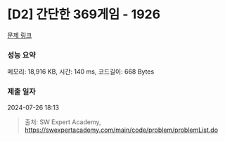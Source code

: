 # [D2] 간단한 369게임 - 1926 

[문제 링크](https://swexpertacademy.com/main/code/problem/problemDetail.do?contestProbId=AV5PTeo6AHUDFAUq) 

### 성능 요약

메모리: 18,916 KB, 시간: 140 ms, 코드길이: 668 Bytes

### 제출 일자

2024-07-26 18:13



> 출처: SW Expert Academy, https://swexpertacademy.com/main/code/problem/problemList.do